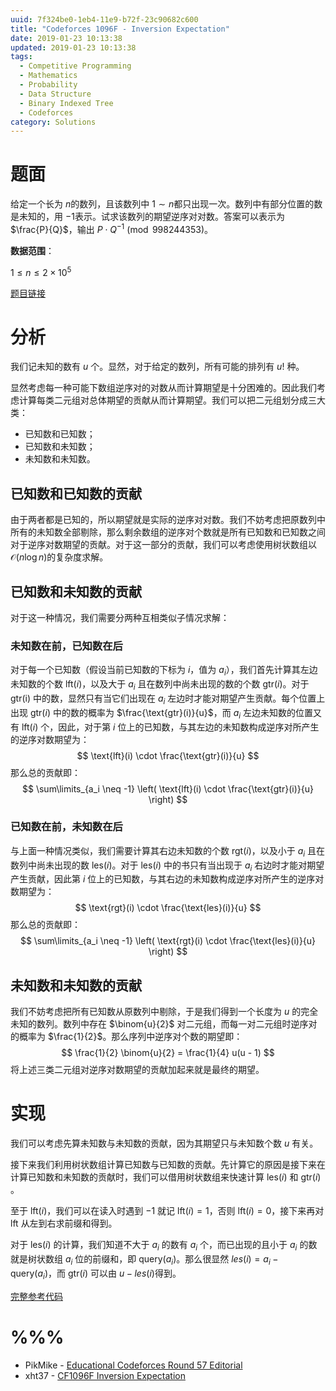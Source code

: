 ```yaml
---
uuid: 7f324be0-1eb4-11e9-b72f-23c90682c600
title: "Codeforces 1096F - Inversion Expectation"
date: 2019-01-23 10:13:38
updated: 2019-01-23 10:13:38
tags:
  - Competitive Programming
  - Mathematics
  - Probability
  - Data Structure
  - Binary Indexed Tree
  - Codeforces
category: Solutions
---
```


# 题面

给定一个长为 $n​$ 的数列，且该数列中 $1 \sim n​$ 都只出现一次。数列中有部分位置的数是未知的，用 $-1​$ 表示。试求该数列的期望逆序对对数。答案可以表示为 $\frac{P}{Q}​$，输出 $P \cdot Q^{-1} \pmod {998244353}​$。

**数据范围**：

$1 \le n \le 2 \times 10^5$

[题目链接](http://codeforces.com/contest/1096/problem/F)

# 分析

我们记未知的数有 $u$ 个。显然，对于给定的数列，所有可能的排列有 $u!$ 种。

显然考虑每一种可能下数组逆序对的对数从而计算期望是十分困难的。因此我们考虑计算每类二元组对总体期望的贡献从而计算期望。我们可以把二元组划分成三大类：

- 已知数和已知数；
- 已知数和未知数；
- 未知数和未知数。

## 已知数和已知数的贡献

由于两者都是已知的，所以期望就是实际的逆序对对数。我们不妨考虑把原数列中所有的未知数全部剔除，那么剩余数组的逆序对个数就是所有已知数和已知数之间对于逆序对数期望的贡献。对于这一部分的贡献，我们可以考虑使用树状数组以 $\mathcal{O}(n\log{n})​$ 的复杂度求解。

## 已知数和未知数的贡献

对于这一种情况，我们需要分两种互相类似子情况求解：

### 未知数在前，已知数在后

对于每一个已知数（假设当前已知数的下标为 $i$，值为 $a_i$），我们首先计算其左边未知数的个数 $\text{lft}(i)$，以及大于 $a_i$ 且在数列中尚未出现的数的个数 $\text{gtr}(i)$。对于 $\text{gtr(i)}$ 中的数，显然只有当它们出现在 $a_i$ 左边时才能对期望产生贡献。每个位置上出现 $\text{gtr}(i)$ 中的数的概率为  $\frac{\text{gtr}(i)}{u}$，而 $a_i$ 左边未知数的位置又有 $\text{lft}(i)$ 个，因此，对于第 $i$ 位上的已知数，与其左边的未知数构成逆序对所产生的逆序对数期望为：
$$
\text{lft}(i) \cdot \frac{\text{gtr}(i)}{u}
$$
那么总的贡献即：
$$
\sum\limits_{a_i \neq -1} \left( \text{lft}(i) \cdot \frac{\text{gtr}(i)}{u} \right)
$$

### 已知数在前，未知数在后

与上面一种情况类似，我们需要计算其右边未知数的个数 $\text{rgt}(i)$，以及小于 $a_i$ 且在数列中尚未出现的数 $\text{les}(i)$。对于 $\text{les}(i)$ 中的书只有当出现于 $a_i$ 右边时才能对期望产生贡献，因此第 $i$ 位上的已知数，与其右边的未知数构成逆序对所产生的逆序对数期望为：
$$
\text{rgt}(i) \cdot \frac{\text{les}(i)}{u}
$$
那么总的贡献即：
$$
\sum\limits_{a_i \neq -1} \left( \text{rgt}(i) \cdot \frac{\text{les}(i)}{u} \right)
$$

## 未知数和未知数的贡献

我们不妨考虑把所有已知数从原数列中剔除，于是我们得到一个长度为 $u$ 的完全未知的数列。数列中存在 $\binom{u}{2}$ 对二元组，而每一对二元组时逆序对的概率为 $\frac{1}{2}$。那么序列中逆序对个数的期望即：
$$
\frac{1}{2} \binom{u}{2} = \frac{1}{4} u(u - 1)
$$
将上述三类二元组对逆序对数期望的贡献加起来就是最终的期望。

# 实现

我们可以考虑先算未知数与未知数的贡献，因为其期望只与未知数个数 $u​$ 有关。

接下来我们利用树状数组计算已知数与已知数的贡献。先计算它的原因是接下来在计算已知数和未知数的贡献时，我们可以借用树状数组来快速计算 $\text{les}(i)​$ 和 $\text{gtr}(i)​$。

至于 $\text{lft}(i)​$，我们可以在读入时遇到 $-1​$ 就记 $\text{lft}(i) = 1​$，否则 $\text{lft}(i) = 0​$，接下来再对 $\text{lft}​$ 从左到右求前缀和得到。

对于 $\text{les}(i)$ 的计算，我们知道不大于 $a_i$ 的数有 $a_i$ 个，而已出现的且小于 $a_i$ 的数就是树状数组 $a_i$ 位的前缀和，即 $\text{query}(a_i)$。那么很显然 $les(i) = a_i - \text{query}(a_i)$，而 $\text{gtr}(i)$ 可以由 $u - les(i)​$ 得到。

[完整参考代码](https://github.com/codgician/ICPC/blob/master/Codeforces/1096F/probability_binary_indexed_tree.cpp)

# %%%

- PikMike - [Educational Codeforces Round 57 Editorial](http://codeforces.com/blog/entry/64156)
- xht37 - [CF1096F Inversion Expectation](https://www.cnblogs.com/xht37/p/10198314.html)